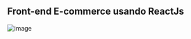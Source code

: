 ## Front-end E-commerce usando ReactJs

![image](https://user-images.githubusercontent.com/85243693/180488712-c2ace9fa-af82-42ad-bea9-08da0c660155.png)
